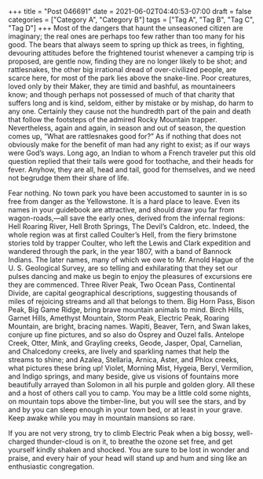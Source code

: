 +++
title = "Post 046691"
date = 2021-06-02T04:40:53-07:00
draft = false
categories = ["Category A", "Category B"]
tags = ["Tag A", "Tag B", "Tag C", "Tag D"]
+++
Most of the dangers that haunt the unseasoned citizen are imaginary; the real ones are perhaps too few rather than too many for his good. The bears that always seem to spring up thick as trees, in fighting, devouring attitudes before the frightened tourist whenever a camping trip is proposed, are gentle now, finding they are no longer likely to be shot; and rattlesnakes, the other big irrational dread of over-civilized people, are scarce here, for most of the park lies above the snake-line. Poor creatures, loved only by their Maker, they are timid and bashful, as mountaineers know; and though perhaps not possessed of much of that charity that suffers long and is kind, seldom, either by mistake or by mishap, do harm to any one. Certainly they cause not the hundredth part of the pain and death that follow the footsteps of the admired Rocky Mountain trapper. Nevertheless, again and again, in season and out of season, the question comes up, “What are rattlesnakes good for?” As if nothing that does not obviously make for the benefit of man had any right to exist; as if our ways were God’s ways. Long ago, an Indian to whom a French traveler put this old question replied that their tails were good for toothache, and their heads for fever. Anyhow, they are all, head and tail, good for themselves, and we need not begrudge them their share of life.

Fear nothing. No town park you have been accustomed to saunter in is so free from danger as the Yellowstone. It is a hard place to leave. Even its names in your guidebook are attractive, and should draw you far from wagon-roads,—all save the early ones, derived from the infernal regions: Hell Roaring River, Hell Broth Springs, The Devil’s Caldron, etc. Indeed, the whole region was at first called Coulter’s Hell, from the fiery brimstone stories told by trapper Coulter, who left the Lewis and Clark expedition and wandered through the park, in the year 1807, with a band of Bannock Indians. The later names, many of which we owe to Mr. Arnold Hague of the U. S. Geological Survey, are so telling and exhilarating that they set our pulses dancing and make us begin to enjoy the pleasures of excursions ere they are commenced. Three River Peak, Two Ocean Pass, Continental Divide, are capital geographical descriptions, suggesting thousands of miles of rejoicing streams and all that belongs to them. Big Horn Pass, Bison Peak, Big Game Ridge, bring brave mountain animals to mind. Birch Hills, Garnet Hills, Amethyst Mountain, Storm Peak, Electric Peak, Roaring Mountain, are bright, bracing names. Wapiti, Beaver, Tern, and Swan lakes, conjure up fine pictures, and so also do Osprey and Ouzel falls. Antelope Creek, Otter, Mink, and Grayling creeks, Geode, Jasper, Opal, Carnelian, and Chalcedony creeks, are lively and sparkling names that help the streams to shine; and Azalea, Stellaria, Arnica, Aster, and Phlox creeks, what pictures these bring up! Violet, Morning Mist, Hygeia, Beryl, Vermilion, and Indigo springs, and many beside, give us visions of fountains more beautifully arrayed than Solomon in all his purple and golden glory. All these and a host of others call you to camp. You may be a little cold some nights, on mountain tops above the timber-line, but you will see the stars, and by and by you can sleep enough in your town bed, or at least in your grave. Keep awake while you may in mountain mansions so rare.

If you are not very strong, try to climb Electric Peak when a big bossy, well-charged thunder-cloud is on it, to breathe the ozone set free, and get yourself kindly shaken and shocked. You are sure to be lost in wonder and praise, and every hair of your head will stand up and hum and sing like an enthusiastic congregation.

